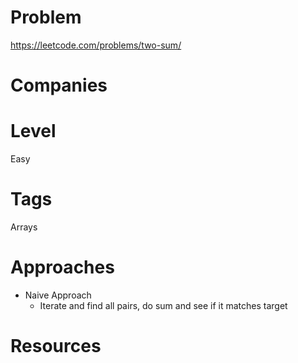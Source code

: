 # Problem

https://leetcode.com/problems/two-sum/

# Companies

# Level

Easy

# Tags

Arrays

# Approaches

- Naive Approach
  - Iterate and find all pairs, do sum and see if it matches target

# Resources
